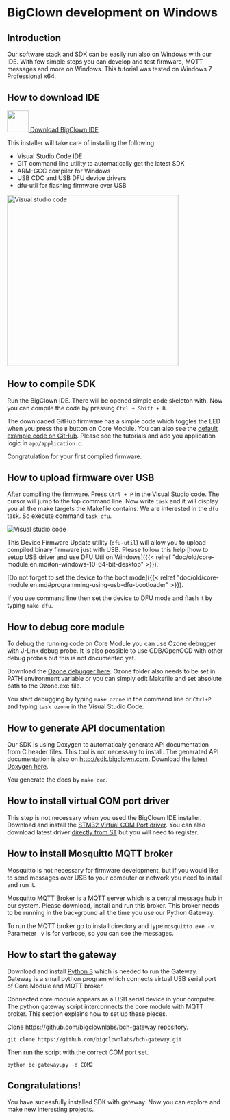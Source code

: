 # BigClown development on Windows

## Introduction

Our software stack and SDK can be easily run also on Windows with our IDE.
With few simple steps you can develop and test firmware, MQTT messages and more on Windows.
This tutorial was tested on Windows 7 Professional x64.

## How to download IDE

<a href="https://github.com/bigclownlabs/bc-windows-ide/releases">
<img src="download.png" width="50"/>
Download BigClown IDE
</a>

This installer will take care of installing the following:

* Visual Studio Code IDE
* GIT command line utility to automatically get the latest SDK
* ARM-GCC compiler for Windows
* USB CDC and USB DFU device drivers
* dfu-util for flashing firmware over USB

<img src="vscode.png" width="400" alt="Visual studio code" />

## How to compile SDK

Run the BigClown IDE. There will be opened simple code skeleton with.
Now you can compile the code by pressing `Ctrl + Shift + B`.

The downloaded GitHub firmware has a simple code which toggles the LED when you press the `B` button on Core Module. You can also see the [default example code on GitHub](https://github.com/bigclownlabs/bc-core-module/blob/master/app/application.c).
Please see the tutorials and add you application logic in `app/application.c`.

Congratulation for your first compiled firmware.

## How to upload firmware over USB

After compiling the firmware. Press `Ctrl + P` in the Visual Studio code. The cursor will jump to the top command line. Now write `task` and it will display you all the make targets the Makefile contains. We are interested in the `dfu` task. So execute command `task dfu`.

<img src="task-dfu.png" alt="Visual studio code" />

This Device Firmware Update utility (`dfu-util`) will allow you to upload compiled binary firmware just with USB.
Please follow this help [how to setup USB driver and use DFU Util on Windows]({{< relref "doc/old/core-module.en.md#on-windows-10-64-bit-desktop" >}}).

[Do not forget to set the device to the boot mode]({{< relref "doc/old/core-module.en.md#programming-using-usb-dfu-bootloader" >}}).

If you use command line then set the device to DFU mode and flash it by typing `make dfu`.

## How to debug core module

To debug the running code on Core Module you can use Ozone debugger with J-Link debug probe. It is also possible to use GDB/OpenOCD with other debug probes but this is not documented yet.

Download the [Ozone debugger here](https://www.segger.com/downloads/jlink#Ozone).
Ozone folder also needs to be set in PATH environment variable or you can simply edit Makefile and set absolute path to the Ozone.exe file.

You start debugging by typing `make ozone` in the command line or `Ctrl+P` and typing `task ozone` in the Visual Studio Code.

## How to generate API documentation

Our SDK is using Doxygen to automaticaly generate API documentation from C header files.
This tool is not necessary to install.
The generated API documentation is also on http://sdk.bigclown.com.
Download the [latest Doxygen here](http://www.stack.nl/~dimitri/doxygen/download.html).

You generate the docs by `make doc`.

## How to install virtual COM port driver

This step is not necessary when you used the BigClown IDE installer.
Download and install the [STM32 Virtual COM Port driver](https://drive.google.com/open?id=0B5pXL_JAACMvczQ0MVM1eUZILXc). You can also download latest driver [directly from ST](http://www.st.com/en/development-tools/stsw-stm32102.html) but you will need to register.

## How to install Mosquitto MQTT broker

Mosquitto is not necessary for firmware development, but if you would like to send messages over USB to your computer or network you need to install and run it.

[Mosquitto MQTT Broker](https://mosquitto.org/download/) is a MQTT server which is a central message hub in our system. Please download, install and run this broker. This broker needs to be running in the background all the time you use our Python Gateway.

To run the MQTT broker go to install directory and type `mosquitto.exe -v`.
Parameter `-v` is for verbose, so you can see the messages.

## How to start the gateway

Download and install [Python 3](https://www.python.org/downloads/) which is needed to run the Gateway. Gateway is a small python program which connects virtual USB serial port of Core Module and MQTT broker.

Connected core module appears as a USB serial device in your computer.
The python gateway script interconnects the core module with MQTT broker.
This section explains how to set up these pieces.

Clone https://github.com/bigclownlabs/bch-gateway repository.

`git clone https://github.com/bigclownlabs/bch-gateway.git`

Then run the script with the correct COM port set.

`python bc-gateway.py -d COM2`

## Congratulations!

You have sucessfully installed SDK with gateway. Now you can explore and make new interesting projects.
